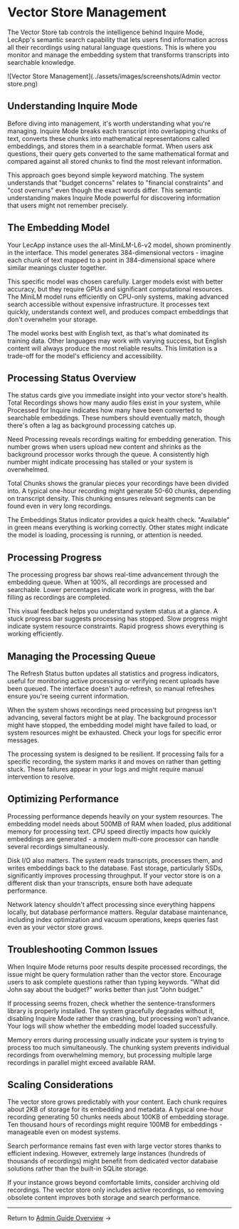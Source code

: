 # Vector Store Management

The Vector Store tab controls the intelligence behind Inquire Mode, LecApp's semantic search capability that lets users find information across all their recordings using natural language questions. This is where you monitor and manage the embedding system that transforms transcripts into searchable knowledge.

![Vector Store Management](../assets/images/screenshots/Admin vector store.png)

## Understanding Inquire Mode

Before diving into management, it's worth understanding what you're managing. Inquire Mode breaks each transcript into overlapping chunks of text, converts these chunks into mathematical representations called embeddings, and stores them in a searchable format. When users ask questions, their query gets converted to the same mathematical format and compared against all stored chunks to find the most relevant information.

This approach goes beyond simple keyword matching. The system understands that "budget concerns" relates to "financial constraints" and "cost overruns" even though the exact words differ. This semantic understanding makes Inquire Mode powerful for discovering information that users might not remember precisely.

## The Embedding Model

Your LecApp instance uses the all-MiniLM-L6-v2 model, shown prominently in the interface. This model generates 384-dimensional vectors - imagine each chunk of text mapped to a point in 384-dimensional space where similar meanings cluster together.

This specific model was chosen carefully. Larger models exist with better accuracy, but they require GPUs and significant computational resources. The MiniLM model runs efficiently on CPU-only systems, making advanced search accessible without expensive infrastructure. It processes text quickly, understands context well, and produces compact embeddings that don't overwhelm your storage.

The model works best with English text, as that's what dominated its training data. Other languages may work with varying success, but English content will always produce the most reliable results. This limitation is a trade-off for the model's efficiency and accessibility.

## Processing Status Overview

The status cards give you immediate insight into your vector store's health. Total Recordings shows how many audio files exist in your system, while Processed for Inquire indicates how many have been converted to searchable embeddings. These numbers should eventually match, though there's often a lag as background processing catches up.

Need Processing reveals recordings waiting for embedding generation. This number grows when users upload new content and shrinks as the background processor works through the queue. A consistently high number might indicate processing has stalled or your system is overwhelmed.

Total Chunks shows the granular pieces your recordings have been divided into. A typical one-hour recording might generate 50-60 chunks, depending on transcript density. This chunking ensures relevant segments can be found even in very long recordings.

The Embeddings Status indicator provides a quick health check. "Available" in green means everything is working correctly. Other states might indicate the model is loading, processing is running, or attention is needed.

## Processing Progress

The processing progress bar shows real-time advancement through the embedding queue. When at 100%, all recordings are processed and searchable. Lower percentages indicate work in progress, with the bar filling as recordings are completed.

This visual feedback helps you understand system status at a glance. A stuck progress bar suggests processing has stopped. Slow progress might indicate system resource constraints. Rapid progress shows everything is working efficiently.

## Managing the Processing Queue

The Refresh Status button updates all statistics and progress indicators, useful for monitoring active processing or verifying recent uploads have been queued. The interface doesn't auto-refresh, so manual refreshes ensure you're seeing current information.

When the system shows recordings need processing but progress isn't advancing, several factors might be at play. The background processor might have stopped, the embedding model might have failed to load, or system resources might be exhausted. Check your logs for specific error messages.

The processing system is designed to be resilient. If processing fails for a specific recording, the system marks it and moves on rather than getting stuck. These failures appear in your logs and might require manual intervention to resolve.

## Optimizing Performance

Processing performance depends heavily on your system resources. The embedding model needs about 500MB of RAM when loaded, plus additional memory for processing text. CPU speed directly impacts how quickly embeddings are generated - a modern multi-core processor can handle several recordings simultaneously.

Disk I/O also matters. The system reads transcripts, processes them, and writes embeddings back to the database. Fast storage, particularly SSDs, significantly improves processing throughput. If your vector store is on a different disk than your transcripts, ensure both have adequate performance.

Network latency shouldn't affect processing since everything happens locally, but database performance matters. Regular database maintenance, including index optimization and vacuum operations, keeps queries fast even as your vector store grows.

## Troubleshooting Common Issues

When Inquire Mode returns poor results despite processed recordings, the issue might be query formulation rather than the vector store. Encourage users to ask complete questions rather than typing keywords. "What did John say about the budget?" works better than just "John budget."

If processing seems frozen, check whether the sentence-transformers library is properly installed. The system gracefully degrades without it, disabling Inquire Mode rather than crashing, but processing won't advance. Your logs will show whether the embedding model loaded successfully.

Memory errors during processing usually indicate your system is trying to process too much simultaneously. The chunking system prevents individual recordings from overwhelming memory, but processing multiple large recordings in parallel might exceed available RAM.

## Scaling Considerations

The vector store grows predictably with your content. Each chunk requires about 2KB of storage for its embedding and metadata. A typical one-hour recording generating 50 chunks needs about 100KB of embedding storage. Ten thousand hours of recordings might require 100MB for embeddings - manageable even on modest systems.

Search performance remains fast even with large vector stores thanks to efficient indexing. However, extremely large instances (hundreds of thousands of recordings) might benefit from dedicated vector database solutions rather than the built-in SQLite storage.

If your instance grows beyond comfortable limits, consider archiving old recordings. The vector store only includes active recordings, so removing obsolete content improves both storage and search performance.

---

Return to [Admin Guide Overview](index.md) →